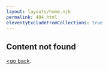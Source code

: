 ```yaml
---
layout: layouts/home.njk
permalink: 404.html
eleventyExcludeFromCollections: true
---
```


<h2>Content not found</h2>

<a href="/">&lt;go back</a>.
